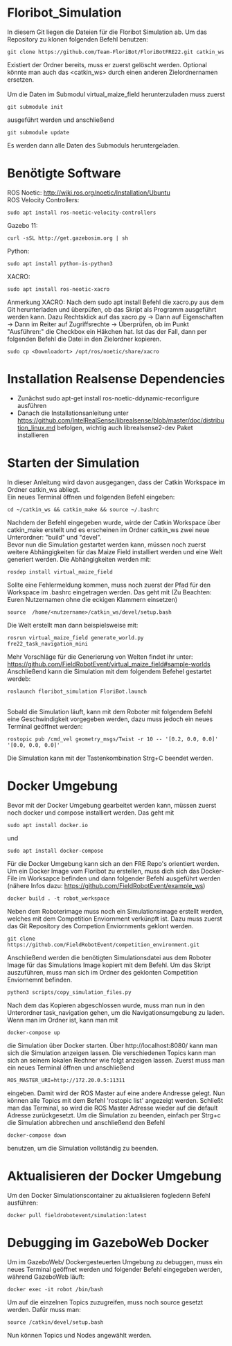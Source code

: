 # Floribot_Simulation

In diesem Git liegen die Dateien für die Floribot Simulation ab.
Um das Repository zu klonen folgenden Befehl benutzen:

    git clone https://github.com/Team-FloriBot/FloriBotFRE22.git catkin_ws

Existiert der Ordner bereits, muss er zuerst gelöscht werden. Optional könnte man auch das <catkin_ws> durch einen anderen Zielordnernamen ersetzen.<br>
<br>
Um die Daten im Submodul virtual_maize_field herunterzuladen muss zuerst

    git submodule init
    
ausgeführt werden und anschließend

    git submodule update
    
Es werden dann alle Daten des Submoduls heruntergeladen. 

# Benötigte Software
ROS Noetic: http://wiki.ros.org/noetic/Installation/Ubuntu <br>
ROS Velocity Controllers: 

    sudo apt install ros-noetic-velocity-controllers
    
Gazebo 11: 

    curl -sSL http://get.gazebosim.org | sh
    
Python: 

    sudo apt install python-is-python3
    
XACRO:

    sudo apt install ros-neotic-xacro
    
Anmerkung XACRO: Nach dem sudo apt install Befehl die xacro.py aus dem Git herunterladen und überpüfen, ob das Skript als Programm ausgeführt werden kann. Dazu Rechtsklick auf das xacro.py -> Dann auf Eigenschaften -> Dann im Reiter auf Zugriffsrechte ->  Überprüfen, ob im Punkt "Ausführen:" die Checkbox ein Häkchen hat. Ist das der Fall, dann per folgenden Befehl die Datei in den Zielordner kopieren.

    sudo cp <Downloadort> /opt/ros/noetic/share/xacro 

# Installation Realsense Dependencies

-	Zunächst sudo apt-get install ros-noetic-ddynamic-reconfigure ausführen
-	Danach die Installationsanleitung unter https://github.com/IntelRealSense/librealsense/blob/master/doc/distribution_linux.md befolgen, wichtig auch librealsense2-dev Paket installieren

# Starten der Simulation
In dieser Anleitung wird davon ausgegangen, dass der Catkin Workspace im Ordner catkin_ws abliegt. <br>
Ein neues Terminal öffnen und folgenden Befehl eingeben:

    cd ~/catkin_ws && catkin_make && source ~/.bashrc 

Nachdem der Befehl eingegeben wurde, wirde der Catkin Workspace über catkin_make erstellt und es erscheinen im Ordner catkin_ws zwei neue Unterordner: "build" und "devel". <br>
Bevor nun die Simulation gestartet werden kann, müssen noch zuerst weitere Abhängigkeiten für das Maize Field installiert werden und eine Welt generiert werden. Die Abhängigkeiten werden mit:

    rosdep install virtual_maize_field
    
Sollte eine Fehlermeldung kommen, muss noch zuerst der Pfad für den Workspace im .bashrc eingetragen werden. Das geht mit (Zu Beachten: Euren Nutzernamen ohne die eckigen Klammern einsetzen)

    source  /home/<nutzername>/catkin_ws/devel/setup.bash 
 
Die Welt erstellt man dann beispielsweise mit:

    rosrun virtual_maize_field generate_world.py fre22_task_navigation_mini

Mehr Vorschläge für die Generierung von Welten findet ihr unter: https://github.com/FieldRobotEvent/virtual_maize_field#sample-worlds
<br>
Anschließend kann die Simulation mit dem folgendem Befehel gestartet werdeb:

    roslaunch floribot_simulation FloriBot.launch 

<br>
Sobald die Simulation läuft, kann mit dem Roboter mit folgendem Befehl eine Geschwindigkeit vorgegeben werden, dazu muss jedoch ein neues Terminal geöffnet werden: 

    rostopic pub /cmd_vel geometry_msgs/Twist -r 10 -- '[0.2, 0.0, 0.0]' '[0.0, 0.0, 0.0]' 
    
Die Simulation kann mit der Tastenkombination Strg+C beendet werden. 

# Docker Umgebung
Bevor mit der Docker Umgebung gearbeitet werden kann, müssen zuerst noch docker und compose installiert werden. Das geht mit 

    sudo apt install docker.io
    
und 

    sudo apt install docker-compose

Für die Docker Umgebung kann sich an den FRE Repo's orientiert werden. Um ein Docker Image vom Floribot zu erstellen, muss dich sich das Docker-File im Worksapce befinden und dann folgender Befehl ausgeführt werden (nähere Infos dazu: https://github.com/FieldRobotEvent/example_ws)

    docker build . -t robot_workspace

Neben dem Roboterimage muss noch ein Simulationsimage erstellt werden, welches mit dem Competition Enviornment verkünpft ist. Dazu muss zuerst das Git Repository des Competion Enviornments geklont werden.

    git clone https://github.com/FieldRobotEvent/competition_environment.git
    
Anschließend werden die benötigten Simulationsdatei aus dem Roboter Image für das Simulations Image kopiert mit dem Befehl. Um das Skript auszuführen, muss man sich im Ordner des geklonten Competition Enviornemnt befinden.

    python3 scripts/copy_simulation_files.py
    
Nach dem das Kopieren abgeschlossen wurde, muss man nun in den Unterordner task_navigation gehen, um die Navigationsumgebung zu laden. Wenn man im Ordner ist, kann man mit

    docker-compose up
    
die Simulation über Docker starten. Über http://localhost:8080/ kann man sich die Simulation anzeigen lassen. Die verschiedenen Topics kann man sich an seinem lokalen Rechner wie folgt anzeigen lassen. Zuerst muss man ein neues Terminal öffnen und anschließend 

    ROS_MASTER_URI=http://172.20.0.5:11311
    
eingeben. Damit wird der ROS Master auf eine andere Andresse gelegt. Nun können alle Topics mit dem Befehl 'rostopic list' angezeigt werden. Schließt man das Terminal, so wird die ROS Master Adresse wieder auf die default Adresse zurückgesetzt. Um die Simulation zu beenden, einfach per Strg+c die Simulation abbrechen und anschließend den Befehl

    docker-compose down
    
benutzen, um die Simulation vollständig zu beenden. 

# Aktualisieren der Docker Umgebung
Um den Docker Simulationscontainer zu aktualisieren fogledenn Befehl ausführen: 

    docker pull fieldrobotevent/simulation:latest
    
# Debugging im GazeboWeb Docker 
Um im GazeboWeb/ Dockergesteuerten Umgebung zu debuggen, muss ein neues Terminal geöffnet werden und folgender Befehl eingegeben werden, während GazeboWeb läuft:

    docker exec -it robot /bin/bash
    
Um auf die einzelnen Topics zuzugreifen, muss noch source gesetzt werden. Dafür muss man:

    source /catkin/devel/setup.bash
    
Nun können Topics und Nodes angewählt werden.
